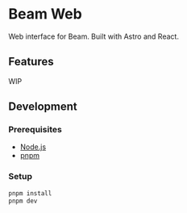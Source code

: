 # Beam Web
<!-- TODO: Redo this with Vite. Don't delete existing components -->
Web interface for Beam. Built with Astro and React.

## Features

WIP

<!-- TODO -->

## Development

### Prerequisites

- [Node.js](https://nodejs.org/en/download/)
- [pnpm](https://pnpm.io/installation)

### Setup

```sh
pnpm install
pnpm dev
```
